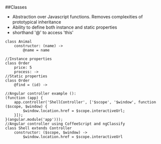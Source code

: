 ##Classes
- Abstraction over Javascript functions. Removes complexities of prototypical inheritance
- Ability to define both instance and static properties
- shorthand '@' to access 'this'
```
class Animal
    constructor: (name) ->
        @name = name
```
```
//Instance properties
class Order
    price: 5
    process: ->
//Static properties
class Order
    @find = (id) ->
```

```
//Angular controller example ():
(function (app) {
    app.controller('ShellController', ['$scope', '$window', function ($scope, $window) {
        $window.location.href = $scope.interactiveUrl;
    }]);
}(angular.module('app')));
//Angular controller using CoffeeScript and ngClassify
class Shell extends Controller
    constructor: ($scope, $window) ->
        $window.location.href = $scope.interactiveUrl
```
